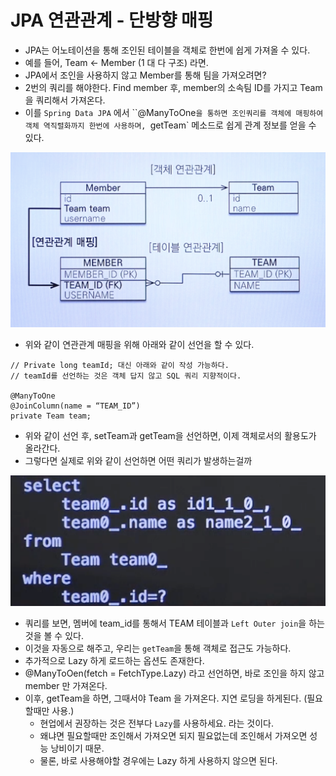 # JPA 연관관계 - 단방향 매핑

* JPA는 어노테이션을 통해 조인된 테이블을 객체로 한번에 쉽게 가져올 수 있다.
* 예를 들어, Team <- Member (1 대 다 구조) 라면.
* JPA에서 조인을 사용하지 않고 Member를 통해 팀을 가져오려면?
* 2번의 쿼리를 해야한다. Find member 후, member의 소속팀 ID를 가지고 Team을 쿼리해서 가져온다.
* 이를 `Spring Data JPA` 에서 ``@ManyToOne`을 통하면 조인쿼리를 객체에 매핑하여 객체 역직렬화까지 한번에 사용하며, `getTeam` 메소드로 쉽게 관계 정보를 얻을 수 있다.

![singgle-mapping](../static/spring/singgle-mapping.png)

* 위와 같이 연관관계 매핑을 위해 아래와 같이 선언을 할 수 있다.

```
// Private long teamId; 대신 아래와 같이 작성 가능하다.
// teamId를 선언하는 것은 객체 답지 않고 SQL 쿼리 지향적이다.

@ManyToOne
@JoinColumn(name = “TEAM_ID”)
private Team team;

```

* 위와 같이 선언 후, setTeam과 getTeam을 선언하면, 이제 객체로서의 활용도가 올라간다.
* 그렇다면 실제로 위와 같이 선언하면 어떤 쿼리가 발생하는걸까

![singgle-mapping-lazy-query](../static/spring/singgle-mapping-lazy-query.png)


* 쿼리를 보면, 멤버에 team_id를 통해서 TEAM 테이블과 `Left Outer join`을 하는 것을 볼 수 있다.
* 이것을 자동으로 해주고, 우리는 `getTeam`을 통해 객체로 접근도 가능하다.
* 추가적으로 Lazy 하게 로드하는 옵션도 존재한다.
* @ManyToOen(fetch = FetchType.Lazy) 라고 선언하면, 바로 조인을 하지 않고 member 만 가져온다.
* 이후, getTeam을 하면, 그때서야 Team 을 가져온다. 지연 로딩을 하게된다. (필요할때만 사용.)
  * 현업에서 권장하는 것은 전부다 `Lazy`를 사용하세요. 라는 것이다.
  * 왜냐면 필요할때만 조인해서 가져오면 되지 필요없는데 조인해서 가져오면 성능 낭비이기 때문.
  * 물론, 바로 사용해야할 경우에는 Lazy 하게 사용하지 않으면 된다.
